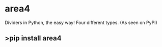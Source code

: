 # area4
Dividers in Python, the easy way!  Four different types.  (As seen on PyPI)

## >pip install area4  

